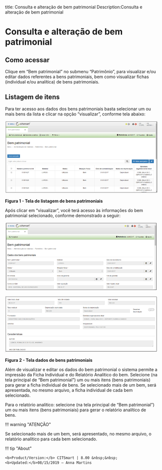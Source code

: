 title: Consulta e alteração de bem patrimonial
Description:Consulta e alteração de bem patrimonial

# Consulta e alteração de bem patrimonial

Como acessar
------------

Clique em “Bem patrimonial” no submenu “Patrimônio”, para visualizar e/ou editar
dados referentes a bens patrimoniais, bem como visualizar fichas (individual
e/ou analítica) de bens patrimoniais.

Listagem de itens
-----------------

Para ter acesso aos dados dos bens patrimoniais basta selecionar um ou mais bens
da lista e clicar na opção “visualizar”, conforme tela abaixo:

  ![figura](images/consultant-1.png)

 **Figura 1 - Tela de listagem de bens patrimoniais**

Após clicar em “visualizar”, você terá acesso às informações do bem patrimonial
selecionado, conforme demonstrado a seguir:

   ![figura](images/consultant-2.png)
   
   ![figura](images/consultant-3.png)

 **Figura 2 - Tela dados de bens patrimoniais**

Além de visualizar e editar os dados do bem patrimonial o sistema permite a
impressão da Ficha Individual e do Relatório Analítico do bem. Selecione (na
tela principal de “Bem patrimonial”) um ou mais itens (bens patrimoniais) para
gerar a ficha individual de bens. Se selecionado mais de um bem, será
apresentada, no mesmo arquivo, a ficha individual de cada bem selecionado.

Para o relatório analítico: selecione (na tela principal de “Bem patrimonial”)
um ou mais itens (bens patrimoniais) para gerar o relatório analítico de bens.

   !!! warning "ATENÇÃO"

   Se selecionado mais de um bem, será apresentado, no mesmo arquivo, o
   relatório analítico para cada bem selecionado.


!!! tip "About"

    <b>Product/Version:</b> CITSmart | 8.00 &nbsp;&nbsp;
    <b>Updated:</b>08/15/2019 – Anna Martins
